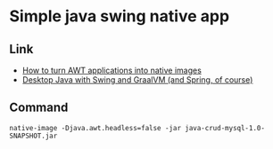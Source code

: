 # Simple java swing native app

## Link
- [How to turn AWT applications into native images](https://bell-sw.com/blog/how-to-turn-awt-applications-into-native-images/)
- [Desktop Java with Swing and GraalVM (and Spring, of course)](https://www.youtube.com/watch?v=Thbvb8ejaG8)

## Command
```shell
native-image -Djava.awt.headless=false -jar java-crud-mysql-1.0-SNAPSHOT.jar
```